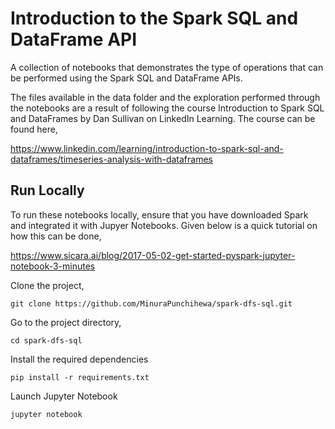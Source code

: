 # Introduction to the Spark SQL and DataFrame API
A collection of notebooks that demonstrates the type of operations that can be performed using the Spark SQL and DataFrame APIs.

The files available in the data folder and the exploration performed through the notebooks are a result of following the course Introduction to Spark SQL and DataFrames by Dan Sullivan on LinkedIn Learning. The course can be found here,

https://www.linkedin.com/learning/introduction-to-spark-sql-and-dataframes/timeseries-analysis-with-dataframes

## Run Locally

To run these notebooks locally, ensure that you have downloaded Spark and integrated it with Jupyer Notebooks. Given below is a quick tutorial on how this can be done,

https://www.sicara.ai/blog/2017-05-02-get-started-pyspark-jupyter-notebook-3-minutes

Clone the project,

```
git clone https://github.com/MinuraPunchihewa/spark-dfs-sql.git
```

Go to the project directory,

```
cd spark-dfs-sql
```

Install the required dependencies

```
pip install -r requirements.txt
```

Launch Jupyter Notebook

```
jupyter notebook
```
